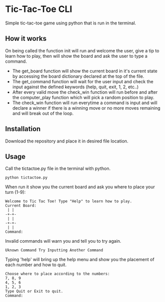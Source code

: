 # Tic-Tac-Toe CLI

Simple tic-tac-toe game using python that is run in the terminal.

## How it works

On being called the function init will run and welcome the user, give a tip to learn how to play, then will show the board and ask the user to type a command.

- The get_board function will show the current board in it's current state by accessing the board dictionary declared at the top of the file.
- The get_command function will wait for the user input and check the input against the defined keywords (help, quit, exit, 1, 2, etc..)
- After every valid move the check_win function will run before and after the computer_play function which will pick a random position to play.
- The check_win function will run everytime a command is input and will declare a winner if there is a winning move or no more moves remaining and will break out of the loop.

## Installation

Download the repository and place it in desired file location.

## Usage

Call the tictactoe.py file in the terminal with python.

```
python tictactoe.py
```

When run it show you the current board and ask you where to place your turn (1-9):

```
Welcome to Tic Tac Toe! Type "Help" to learn how to play.
Current Board:
 | |
-+-+-
 | |
-+-+-
 | |
Command:
```

Invalid commands will warn you and tell you to try again.

```
Uknown Command Try Inputting Another Command
```

Typing 'help' will bring up the help menu and show you the placement of each number and how to quit.

```
Choose where to place according to the numbers:
7, 8, 9
4, 5, 6
1, 2, 3
Type Quit or Exit to quit.
Command:
```
